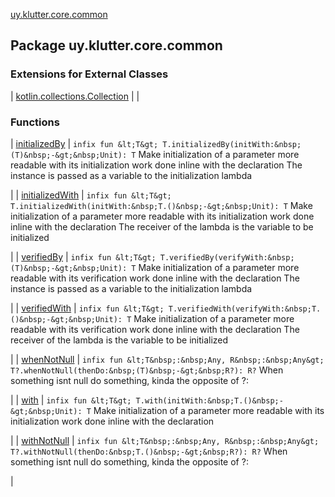 [uy.klutter.core.common](.)


## Package uy.klutter.core.common


### Extensions for External Classes


| [kotlin.collections.Collection](kotlin.collections.-collection/index.md) |  |


### Functions


| [initializedBy](initialized-by.md) | `infix fun &lt;T&gt; T.initializedBy(initWith:&nbsp;(T)&nbsp;-&gt;&nbsp;Unit): T`
Make initialization of a parameter more readable with its initialization work done inline with the declaration
The instance is passed as a variable to the initialization lambda

 |
| [initializedWith](initialized-with.md) | `infix fun &lt;T&gt; T.initializedWith(initWith:&nbsp;T.()&nbsp;-&gt;&nbsp;Unit): T`
Make initialization of a parameter more readable with its initialization work done inline with the declaration
The receiver of the lambda is the variable to be initialized

 |
| [verifiedBy](verified-by.md) | `infix fun &lt;T&gt; T.verifiedBy(verifyWith:&nbsp;(T)&nbsp;-&gt;&nbsp;Unit): T`
Make initialization of a parameter more readable with its verification work done inline with the declaration
The instance is passed as a variable to the initialization lambda

 |
| [verifiedWith](verified-with.md) | `infix fun &lt;T&gt; T.verifiedWith(verifyWith:&nbsp;T.()&nbsp;-&gt;&nbsp;Unit): T`
Make initialization of a parameter more readable with its verification work done inline with the declaration
The receiver of the lambda is the variable to be initialized

 |
| [whenNotNull](when-not-null.md) | `infix fun &lt;T&nbsp;:&nbsp;Any, R&nbsp;:&nbsp;Any&gt; T?.whenNotNull(thenDo:&nbsp;(T)&nbsp;-&gt;&nbsp;R?): R?`
When something isnt null do something, kinda the opposite of ?:

 |
| [with](with.md) | `infix fun &lt;T&gt; T.with(initWith:&nbsp;T.()&nbsp;-&gt;&nbsp;Unit): T`
Make initialization of a parameter more readable with its initialization work done inline with the declaration

 |
| [withNotNull](with-not-null.md) | `infix fun &lt;T&nbsp;:&nbsp;Any, R&nbsp;:&nbsp;Any&gt; T?.withNotNull(thenDo:&nbsp;T.()&nbsp;-&gt;&nbsp;R?): R?`
When something isnt null do something, kinda the opposite of ?:

 |

